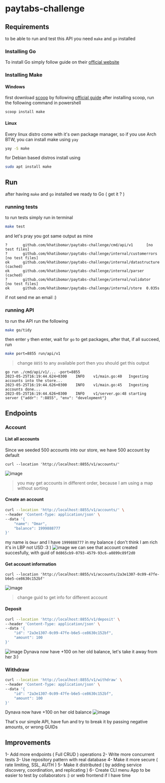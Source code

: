 # paytabs-challenge

## Requirements
to be able to run and test this API you need `make` and `go` installed
### Installing Go
To install Go simply follow guide on their [official website](https://go.dev/dl/)
### Installing Make
#### Windows
first download [scoop](https://scoop.sh/) by following [official guide](https://github.com/ScoopInstaller/Install#readme)
after installing scoop, run the following command in powershell
```bash
scoop install make
```
#### Linux
Every linux distro come with it's own package manager, so if you use Arch BTW, you can install make using `yay`
```bash
yay -S make
```
for Debian based distros install using
```bash
sudo apt install make
```

## Run
after having `make` and `go` installed we ready to Go ( get it ?  )

### running tests
to run tests simply run in terminal
```bash
make test
```
and let's pray you got same output as mine
```
?       github.com/khatibomar/paytabs-challenge/cmd/api/v1      [no test files]
?       github.com/khatibomar/paytabs-challenge/internal/customerrors   [no test files]
ok      github.com/khatibomar/paytabs-challenge/internal/datastructure  (cached)
ok      github.com/khatibomar/paytabs-challenge/internal/parser (cached)
?       github.com/khatibomar/paytabs-challenge/internal/validator      [no test files]
ok      github.com/khatibomar/paytabs-challenge/internal/store  0.035s
```
if not send me an email :)

### running API
to run the API run the following
```bash
make go/tidy
```
then enter `y` then enter, wait for `go` to get packages, after that, if all succeed, run
```bash
make port=8855 run/api/v1
```
> change `8855` to any available port 
then you should get this output
```
go run ./cmd/api/v1/... -port=8855
2023-05-25T16:19:44.624+0300    INFO    v1/main.go:40   Ingesting accounts into the store...
2023-05-25T16:19:44.626+0300    INFO    v1/main.go:45   Ingesting accounts done...
2023-05-25T16:19:44.626+0300    INFO    v1/server.go:48 starting server {"addr": ":8855", "env": "development"}
```
## Endpoints
### Account
#### List all accounts
Since we seeded 500 accounts into our store, we have 500 account by default
```
curl --location 'http://localhost:8855/v1/accounts/'
```
![image](https://github.com/khatibomar/paytabs-challenge/assets/35725554/8b9a7889-4ff5-43d2-99f5-46cf5707b7a7)
> you may get accounts in different order, because I am using a map without sorting
#### Create an account
```bash
curl --location 'http://localhost:8855/v1/accounts/' \
--header 'Content-Type: application/json' \
--data '{
    "name": "Omar",
    "balance": 1999888777
}'
```
my name is `Omar` and I have `1999888777` in my balance ( don't think I am rich it's in LBP not USD :3 ) 
![image](https://github.com/khatibomar/paytabs-challenge/assets/35725554/6dd793bf-53dc-4064-95dd-c866cbf8c46e)
we can see that account created succesfully, with guid of `0d865cb9-0793-4579-93c6-a0899c89f2d0`
#### Get account information
```
curl --location 'http://localhost:8855/v1/accounts/2a3e1307-0c09-47fe-b6e5-ce8630c152bf'
```
![image](https://github.com/khatibomar/paytabs-challenge/assets/35725554/946e8e14-da14-4a55-929a-7f7b89615276)
> change guid to get info for different account

#### Deposit
```bash
curl --location 'http://localhost:8855/v1/deposit' \
--header 'Content-Type: application/json' \
--data '{
    "id": "2a3e1307-0c09-47fe-b6e5-ce8630c152bf",
    "amount": 100
}'
```
![image](https://github.com/khatibomar/paytabs-challenge/assets/35725554/bbbb85a6-be57-4212-9361-5eb8acd05c79)
Dynava now have +100 on her old balance, let's take it away from her 3:)

### Withdraw
```bash
curl --location 'http://localhost:8855/v1/withdraw' \
--header 'Content-Type: application/json' \
--data '{
    "id": "2a3e1307-0c09-47fe-b6e5-ce8630c152bf",
    "amount": 100
}'
```
Dynava now have +100 on her old balance
![image](https://github.com/khatibomar/paytabs-challenge/assets/35725554/cbb88689-71ab-4a95-83ed-0ba31a38eecc)

That's our simple API, have fun and try to break it by passing negative amounts, or wrong GUIDs

## Improvements
1- Add more endpoints ( Full CRUD ) operations
2- Write more concurrent tests
3- Use repository pattern with real database
4- Make it more secure ( rate limiting, SSL, AUTH )
5- Make it distributed ( by adding service discovery, coordination, and replicating )
6- Create CLI menu App to be easier to test by collaborators :) or web frontend if I have time
